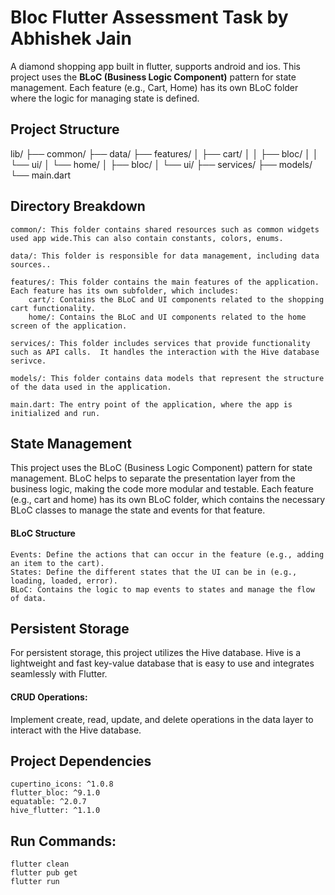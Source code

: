 
# Bloc Flutter Assessment Task by Abhishek Jain

A diamond shopping app built in flutter, supports android and ios. This project uses the **BLoC (Business Logic Component)** pattern for state management. Each feature (e.g., Cart, Home) has its own BLoC folder where the logic for managing state is defined.

## Project Structure
lib/
├── common/
├── data/
├── features/
│   ├── cart/
│   │   ├── bloc/
│   │   └── ui/
│   └── home/
│       ├── bloc/
│       └── ui/
├── services/
├── models/
└── main.dart

## Directory Breakdown

    common/: This folder contains shared resources such as common widgets used app wide.This can also contain constants, colors, enums.

    data/: This folder is responsible for data management, including data sources..

    features/: This folder contains the main features of the application. Each feature has its own subfolder, which includes:
        cart/: Contains the BLoC and UI components related to the shopping cart functionality.
        home/: Contains the BLoC and UI components related to the home screen of the application.

    services/: This folder includes services that provide functionality such as API calls.  It handles the interaction with the Hive database serivce.

    models/: This folder contains data models that represent the structure of the data used in the application.

    main.dart: The entry point of the application, where the app is initialized and run.

## State Management
This project uses the BLoC (Business Logic Component) pattern for state management. BLoC helps to separate the presentation layer from the business logic, making the code more modular and testable. Each feature (e.g., cart and home) has its own BLoC folder, which contains the necessary BLoC classes to manage the state and events for that feature.

#### BLoC Structure

    Events: Define the actions that can occur in the feature (e.g., adding an item to the cart).
    States: Define the different states that the UI can be in (e.g., loading, loaded, error).
    BLoC: Contains the logic to map events to states and manage the flow of data.

## Persistent Storage

For persistent storage, this project utilizes the Hive database. Hive is a lightweight and fast key-value database that is easy to use and integrates seamlessly with Flutter.

#### CRUD Operations: 

Implement create, read, update, and delete operations in the data layer to interact with the Hive database.

## Project Dependencies
    cupertino_icons: ^1.0.8
    flutter_bloc: ^9.1.0
    equatable: ^2.0.7
    hive_flutter: ^1.1.0

## Run Commands:
    flutter clean
    flutter pub get
    flutter run
